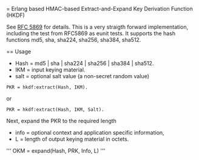 = Erlang based HMAC-based Extract-and-Expand Key Derivation Function (HKDF)

See [RFC 5869](https://tools.ietf.org/html/rfc5869) for details. This is a very straigth forward implementation, 
including the test from RFC5869 as eunit tests. It supports the hash functions md5, sha, sha224, sha256, sha384, sha512.

== Usage

- Hash = md5 | sha | sha224 | sha256 | sha384 | sha512.
- IKM = input keying material.
- salt = optional salt value (a non-secret random value)
```
PKR = hkdf:extract(Hash, IKM).
```
or 
```
PKR = hkdf:extract(Hash, IKM, Salt).
```
Next, expand the PKR to the required length

- info = optional context and application specific information,
- L = length of output keying material in octets.

'''
OKM = expand(Hash, PRK, Info, L)
'''
